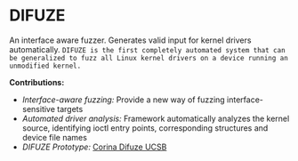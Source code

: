 # DIFUZE 

An interface aware fuzzer. Generates valid input for kernel drivers automatically. `DIFUZE is the first completely automated system that can be generalized to fuzz all Linux kernel drivers on a device running an unmodified kernel.`

**Contributions:**
- *Interface-aware fuzzing:* Provide a new way of fuzzing interface-sensitive targets 
- *Automated driver analysis:* Framework automatically analyzes the kernel source, identifying ioctl entry points, corresponding structures and device file names
- *DIFUZE Prototype:* [Corina Difuze UCSB](www.github.com/ucsb-seclab/difuze)

